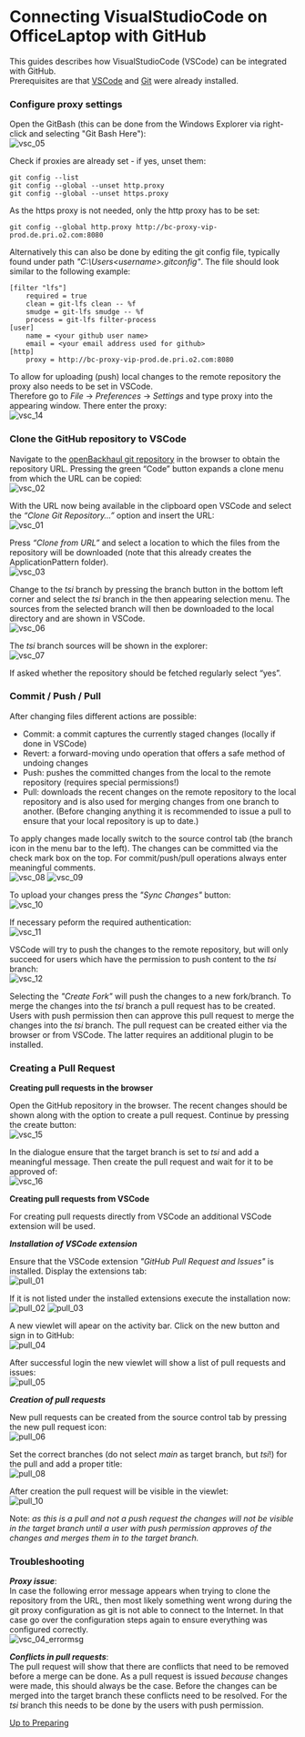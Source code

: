 # Connecting VisualStudioCode on OfficeLaptop with GitHub

This guides describes how VisualStudioCode (VSCode) can be integrated with GitHub.  
Prerequisites are that [VSCode](../InstallingVSCode/InstallingVSCode.md) and [Git](../InstallingGit/InstallingGit.md) were already installed.

### Configure proxy settings

Open the GitBash (this can be done from the Windows Explorer via right-click and selecting "Git Bash Here"):  
![vsc_05](https://user-images.githubusercontent.com/57349523/152162633-c738b33a-f4ae-4ffe-a05d-c435bd132e1e.jpg)

Check if proxies are already set - if yes, unset them:  
```
git config --list 
git config --global --unset http.proxy
git config --global --unset https.proxy
```
As the https proxy is not needed, only the http proxy has to be set:  
```
git config --global http.proxy http://bc-proxy-vip-prod.de.pri.o2.com:8080
```

Alternatively this can also be done by editing the git config file, typically found under path *"C:\Users\<username>\.gitconfig"*. The file should look similar to the following example:  
```
[filter "lfs"]
	required = true
	clean = git-lfs clean -- %f
	smudge = git-lfs smudge -- %f
	process = git-lfs filter-process
[user]
	name = <your github user name>
	email = <your email address used for github>
[http]
	proxy = http://bc-proxy-vip-prod.de.pri.o2.com:8080
```

To allow for uploading (push) local changes to the remote repository the proxy also needs to be set in VSCode.  
Therefore go to *File* -> *Preferences* -> *Settings* and type proxy into the appearing window. There enter the proxy:    
![vsc_14](https://user-images.githubusercontent.com/57349523/152184549-29eed2d0-cf8f-4b38-b343-3ca0762889d9.jpg)

### Clone the GitHub repository to VSCode

Navigate to the [openBackhaul git repository](https://github.com/openBackhaul/ApplicationPattern/tree/tsi) in the browser to obtain the repository URL. Pressing the green “Code” button expands a clone menu from which the URL can be copied:  
![vsc_02](https://user-images.githubusercontent.com/57349523/152162626-7b471cb2-7957-45f4-a295-630fb64799b8.jpg)

With the URL now being available in the clipboard open VSCode and select the *“Clone Git Repository…”* option and insert the URL:  
![vsc_01](https://user-images.githubusercontent.com/57349523/152162617-38539c42-909b-4a64-9440-83338ac9ad80.jpg)

Press *“Clone from URL”* and select a location to which the files from the repository will be downloaded (note that this already creates the ApplicationPattern folder).  
![vsc_03](https://user-images.githubusercontent.com/57349523/152162630-03b0bdbb-c44e-43a8-b954-72b9fba97f84.jpg)

Change to the *tsi* branch by pressing the branch button in the bottom left corner and select the *tsi* branch in the then appearing selection menu. The sources from the selected branch will then be downloaded to the local directory and are shown in VSCode.  
![vsc_06](https://user-images.githubusercontent.com/57349523/152162636-3587d64c-21d0-4d54-8869-700b293bc995.jpg)

The *tsi* branch sources will be shown in the explorer:  
![vsc_07](https://user-images.githubusercontent.com/57349523/152162638-ec039755-eb12-4119-bc8e-40d4b9df8139.jpg)

If asked whether the repository should be fetched regularly select “yes”.  

### Commit / Push / Pull

After changing files different actions are possible:
* Commit: a commit captures the currently staged changes (locally if done in VSCode)
* Revert: a forward-moving undo operation that offers a safe method of undoing changes
* Push: pushes the committed changes from the local to the remote repository (requires special permissions!)
* Pull: downloads the recent changes on the remote repository to the local repository and is also used for merging changes from one branch to another. (Before changing anything it is recommended to issue a pull to ensure that your local repository is up to date.)

To apply changes made locally switch to the source control tab (the branch icon in the menu bar to the left). The changes can be committed via the check mark box on the top. For commit/push/pull operations always enter meaningful comments.    
![vsc_08](https://user-images.githubusercontent.com/57349523/152162641-f13fa48e-c58a-45b5-a69f-a9a6ebbff7e3.jpg)
![vsc_09](https://user-images.githubusercontent.com/57349523/152162642-bf8d66ae-0d6e-41e2-a955-0f3d9bd54049.jpg)

To upload your changes press the *"Sync Changes"* button:  
![vsc_10](https://user-images.githubusercontent.com/57349523/152162647-90b1e90b-e0b7-4656-ae25-6fe271e67fba.jpg)

If necessary peform the required authentication:  
![vsc_11](https://user-images.githubusercontent.com/57349523/152162650-cbd2c005-fcd7-405a-8e17-c3521d3d57a6.jpg)

VSCode will try to push the changes to the remote repository, but will only succeed for users which have the permission to push content to the *tsi* branch:  
![vsc_12](https://user-images.githubusercontent.com/57349523/152162653-59a0e1d1-dd16-4f9c-bd88-3ccfae0c45cd.jpg)

Selecting the *"Create Fork"* will push the changes to a new fork/branch. To merge the changes into the *tsi* branch a pull request has to be created. Users with push permission then can approve this pull request to merge the changes into the *tsi* branch.
The pull request can be created either via the browser or from VSCode. The latter requires an additional plugin to be installed.

### Creating a Pull Request

**Creating pull requests in the browser**

Open the GitHub repository in the browser. The recent changes should be shown along with the option to create a pull request. Continue by pressing the create button:  
![vsc_15](https://user-images.githubusercontent.com/57349523/152191162-c92af012-f450-4827-a7ec-c7993e06d7bc.jpg)

In the dialogue ensure that the target branch is set to *tsi* and add a meaningful message. Then create the pull request and wait for it to be approved of:  
![vsc_16](https://user-images.githubusercontent.com/57349523/152191181-e2fbf0c5-7e24-43d0-9c56-4ebdb36f7f0c.jpg)

**Creating pull requests from VSCode**

For creating pull requests directly from VSCode an additional VSCode extension will be used.

**_Installation of VSCode extension_**

Ensure that the VSCode extension *"GitHub Pull Request and Issues"* is installed. Display the extensions tab:  
![pull_01](https://user-images.githubusercontent.com/57349523/152354603-9a6c09d2-9001-48a5-9701-bedb7f63724a.jpg)

If it is not listed under the installed extensions execute the installation now:  
![pull_02](https://user-images.githubusercontent.com/57349523/152344762-ebdd0a19-9042-4b22-965d-944357753477.jpg)
![pull_03](https://user-images.githubusercontent.com/57349523/152344763-6aeb9d76-7588-4b32-8b90-1c5fcd3963b3.jpg)

A new viewlet will apear on the activity bar. Click on the new button and sign in to GitHub:  
![pull_04](https://user-images.githubusercontent.com/57349523/152354638-2b7d89cc-496b-41c4-bc6e-ee41abdc57c9.jpg)

After successful login the new viewlet will show a list of pull requests and issues:  
![pull_05](https://user-images.githubusercontent.com/57349523/152344766-72416398-cdc6-4ba0-a006-64109cc87ebd.jpg)

**_Creation of pull requests_**

New pull requests can be created from the source control tab by pressing the new pull request icon:  
![pull_06](https://user-images.githubusercontent.com/57349523/152344768-12c76921-c38e-4701-a1bd-3b76e8b90d64.jpg)

Set the correct branches (do not select *main* as target branch, but *tsi*!) for the pull and add a proper title:   
![pull_08](https://user-images.githubusercontent.com/57349523/152344773-b52e3942-3e90-45bd-9949-45f46e701dfd.jpg)

After creation the pull request will be visible in the viewlet:  
![pull_10](https://user-images.githubusercontent.com/57349523/152344776-4c486b0a-af65-4e26-ae62-df86a7a2eeee.jpg)

Note: *as this is a pull and not a push request the changes will not be visible in the target branch until a user with push permission approves of the changes and merges them in to the target branch.*


### Troubleshooting

**_Proxy issue_**:  
In case the following error message appears when trying to clone the repository from the URL, then most likely something went wrong during the git proxy configuration as git is not able to connect to the Internet. In that case go over the configuration steps again to ensure everything was configured correctly.  
![vsc_04_errormsg](https://user-images.githubusercontent.com/57349523/152162632-f35d84e1-8337-4949-8a59-8a2b4b78c863.jpg)

**_Conflicts in pull requests_**:  
The pull request will show that there are conflicts that need to be removed before a merge can be done. As a pull request is issued *because* changes were made, this should always be the case. Before the changes can be merged into the target branch these conflicts need to be resolved. For the *tsi* branch this needs to be done by the users with push permission.

[Up to Preparing](../PreparingSpecifying.md)
